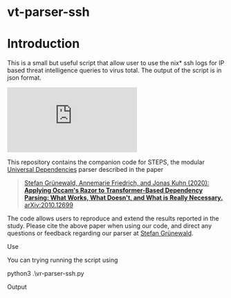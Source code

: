 # vt-parser-ssh
# Introduction 
This is a small but useful script that allow user to use the nix* ssh logs for IP based threat intelligence queries to virus total. The output of the script is 
in json format.

[![License](https://github.com/asadzz/vt-parser-ssh/blob/main/LICENSE.md)](LICENSE)

This repository contains the companion code for STEPS, the modular [Universal Dependencies](
https://universaldependencies.org/) parser described in the paper

> [Stefan Grünewald, Annemarie Friedrich, and Jonas Kuhn (2020): **Applying Occam's Razor to Transformer-Based Dependency Parsing: What Works, What Doesn't, and What is Really Necessary.** arXiv:2010.12699](https://arxiv.org/abs/2010.12699)

The code allows users to reproduce and extend the results reported in the study.
Please cite the above paper when using our code, and direct any questions or 
feedback regarding our parser at [Stefan Grünewald](mailto:stefan.gruenewald@de.bosch.com).

Use

You can trying running the script using

python3 .\vr-parser-ssh.py

Output
